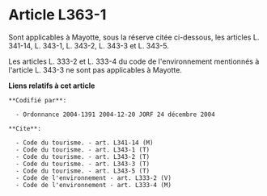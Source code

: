 # Article L363-1

Sont applicables à Mayotte, sous la réserve citée ci-dessous, les articles L. 341-14, L. 343-1, L. 343-2, L. 343-3 et L.
343-5.

Les articles L. 333-2 et L. 333-4 du code de l'environnement mentionnés à l'article L. 343-3 ne sont pas applicables à
Mayotte.

**Liens relatifs à cet article**

	**Codifié par**:

	  - Ordonnance 2004-1391 2004-12-20 JORF 24 décembre 2004

	**Cite**:

	  - Code du tourisme. - art. L341-14 (M)
	  - Code du tourisme. - art. L343-1 (T)
	  - Code du tourisme. - art. L343-2 (T)
	  - Code du tourisme. - art. L343-3 (T)
	  - Code du tourisme. - art. L343-5 (T)
	  - Code de l'environnement - art. L333-2 (V)
	  - Code de l'environnement - art. L333-4 (M)
